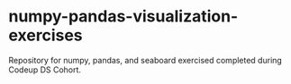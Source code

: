 # numpy-pandas-visualization-exercises
Repository for numpy, pandas, and seaboard exercised completed during Codeup DS Cohort.
